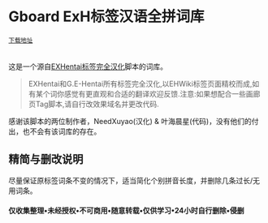 # Gboard ExH标签汉语全拼词库

[`下载地址`](https://github.com/DiexMi/Gboard_Moegirl_Menu_Dictionary/releases/download/20200504/20200504.zip)<br>
<br>
<br>
这是一个源自[EXHentai标签完全汉化](https://greasyfork.org/scripts/24269-exhentai%E6%A0%87%E7%AD%BE%E5%AE%8C%E5%85%A8%E6%B1%89%E5%8C%96/code/EXHentai%E6%A0%87%E7%AD%BE%E5%AE%8C%E5%85%A8%E6%B1%89%E5%8C%96.user.js)脚本的词库。

>EXHentai和G.E-Hentai所有标签完全汉化,以EHWiki标签页面精校而成,如有某个词你感觉有更直观和合适的翻译欢迎反馈.注意:如果想配合一些画廊页Tag脚本,请自行改效果域名并更改代码.

感谢该脚本的两位制作者，NeedXuyao(汉化) & 叶海晨星(代码)，没有他们的付出，也不会有该词库的存在。

## 精简与删改说明 
尽量保证原标签词条不变的情况下，适当简化个别拼音长度，并删除几条过长/无用词条。

#### 仅收集整理•未经授权•不可商用•随意转载•仅供学习•24小时自行删除•侵删
